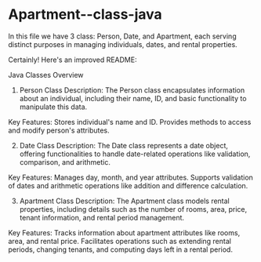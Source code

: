# Apartment--class-java
In this file we have 3 class: Person, Date, and Apartment, each serving distinct purposes in managing individuals, dates, and rental properties.

Certainly! Here's an improved README:

Java Classes Overview
1. Person Class
Description:
The Person class encapsulates information about an individual, including their name, ID, and basic functionality to manipulate this data.

Key Features:
Stores individual's name and ID.
Provides methods to access and modify person's attributes.

2. Date Class
Description:
The Date class represents a date object, offering functionalities to handle date-related operations like validation, comparison, and arithmetic.

Key Features:
Manages day, month, and year attributes.
Supports validation of dates and arithmetic operations like addition and difference calculation.

3. Apartment Class
Description:
The Apartment class models rental properties, including details such as the number of rooms, area, price, tenant information, and rental period management.

Key Features:
Tracks information about apartment attributes like rooms, area, and rental price.
Facilitates operations such as extending rental periods, changing tenants, and computing days left in a rental period.
